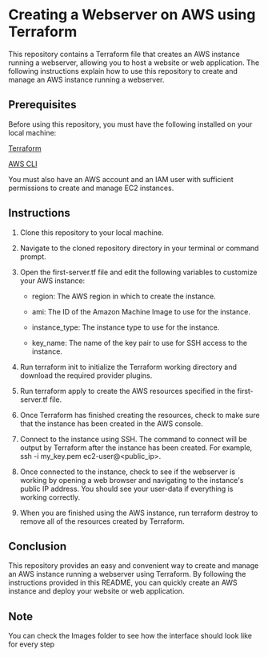 # Creating a Webserver on AWS using Terraform

This repository contains a Terraform file that creates an AWS instance running a webserver, allowing you to host a website or web application. The following instructions explain how to use this repository to create and manage an AWS instance running a webserver.

## Prerequisites
Before using this repository, you must have the following installed on your local machine:

[Terraform](https://developer.hashicorp.com/terraform/downloads)

[AWS CLI](https://aws.amazon.com/cli/)

You must also have an AWS account and an IAM user with sufficient permissions to create and manage EC2 instances.

## Instructions
1. Clone this repository to your local machine.
2. Navigate to the cloned repository directory in your terminal or command prompt.
3. Open the first-server.tf file and edit the following variables to customize your AWS instance:

    - region: The AWS region in which to create the instance.

    - ami: The ID of the Amazon Machine Image to use for the instance.

    - instance_type: The instance type to use for the instance.

    - key_name: The name of the key pair to use for SSH access to the instance.
4. Run terraform init to initialize the Terraform working directory and download the required provider plugins.
5. Run terraform apply to create the AWS resources specified in the first-server.tf file.
6. Once Terraform has finished creating the resources, check to make sure that the instance has been created in the AWS console.
7. Connect to the instance using SSH. The command to connect will be output by Terraform after the instance has been created. For example, ssh -i my_key.pem ec2-user@<public_ip>.
8. Once connected to the instance, check to see if the webserver is working by opening a web browser and navigating to the instance's public IP address. You should see your user-data if everything is working correctly.
9. When you are finished using the AWS instance, run terraform destroy to remove all of the resources created by Terraform.

## Conclusion
This repository provides an easy and convenient way to create and manage an AWS instance running a webserver using Terraform. By following the instructions provided in this README, you can quickly create an AWS instance and deploy your website or web application.

## Note
You can check the Images folder to see how the interface should look like for every step
